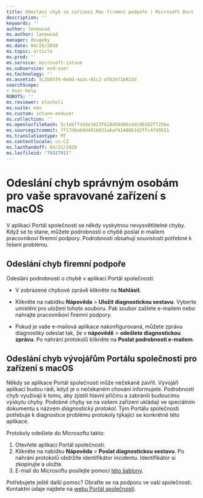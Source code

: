```yaml
---
title: Odeslání chyb ze zařízení Mac firemní podpoře | Microsoft Docs
description: ''
keywords: ''
author: lenewsad
ms.author: lanewsad
manager: dougeby
ms.date: 04/25/2018
ms.topic: article
ms.prod: ''
ms.service: microsoft-intune
ms.subservice: end-user
ms.technology: ''
ms.assetid: 5c2b65f4-0e0d-4a3c-81c2-af634718023d
searchScope:
- User help
ROBOTS: ''
ms.reviewer: elocholi
ms.suite: ems
ms.custom: intune-enduser
ms.collection: ''
ms.openlocfilehash: 5c1ebf73dde1423f618d58d06cddc96162f725be
ms.sourcegitcommit: 7f17d6eb9dd41b031a6af4148863d2ffc4f49551
ms.translationtype: MT
ms.contentlocale: cs-CZ
ms.lasthandoff: 04/21/2020
ms.locfileid: "79327911"
---
```

# <a name="submit-errors-to-the-right-people-for-your-managed-macos-device"></a>Odeslání chyb správným osobám pro vaše spravované zařízení s macOS

V aplikaci Portál společnosti se někdy vyskytnou nevysvětlitelné chyby. Když se to stane, můžete podrobnosti o chybě poslat e-mailem pracovníkovi firemní podpory. Podrobnosti obsahují souvislosti potřebné k řešení problému.

## <a name="send-errors-to-your-company-support"></a>Odeslání chyb firemní podpoře

Odeslání podrobností o chybě v aplikaci Portál společnosti:

- V zobrazené chybové zprávě klikněte na **Nahlásit**.

- Klikněte na nabídku **Nápověda** > **Uložit diagnostickou sestavu**. Vyberte umístění pro uložení tohoto souboru. Pak soubor zašlete e-mailem nebo nahrajte pracovníkovi firemní podpory.

- Pokud je vaše e-mailová aplikace nakonfigurovaná, můžete zprávu diagnostiky odeslat tak, že v **nápovědě** > **odešlete diagnostickou zprávu**. Po nahrání protokolů klikněte na **Poslat podrobnosti e-mailem**.

## <a name="send-errors-to-the-company-portal-developers-for-macos-devices"></a>Odeslání chyb vývojářům Portálu společnosti pro zařízení s macOS

Někdy se aplikace Portál společnosti může nečekaně zavřít. Vývojáři aplikací budou rádi, když je o nečekaném chování informujete. Podrobnosti chyb využívají k tomu, aby zjistili hlavní příčinu a zabránili budoucímu výskytu chyby. Podobné chyby se na vašem zařízení ukládají ve speciálním dokumentu s názvem _diagnostický protokol_. Tým Portálu společnosti potřebuje k diagnostice problému protokoly týkající se konkrétně této aplikace.

Protokoly odešlete do Microsoftu takto:

1. Otevřete aplikaci Portál společnosti.
2. Klikněte na nabídku **Nápověda** > **Poslat diagnostickou sestavu**.  Po nahrání protokolů obdržíte identifikátor incidentu. Identifikátor si zkopírujte a uložte.
3. E-mail do Microsoftu posílejte pomocí <a href="mailto:IntuneCPiOSfeedback@microsoft.com?subject=My Company Portal App Closed Unexpectedly&body=Paste your incident ID and describe the incident here.">této šablony</a>.

Potřebujete ještě další pomoc? Obraťte se na podporu ve vaší společnosti. Kontaktní údaje najdete na [webu Portál společnosti](https://go.microsoft.com/fwlink/?linkid=2010980).
